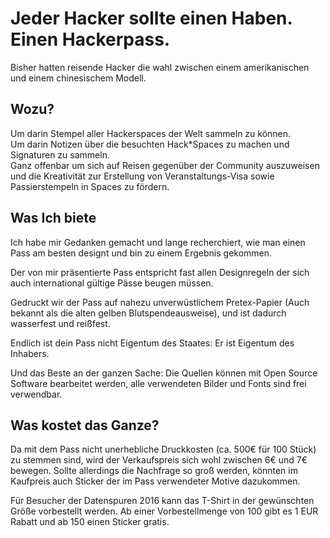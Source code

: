 # Jeder Hacker sollte einen Haben. Einen Hackerpass.

Bisher hatten reisende Hacker die wahl zwischen einem amerikanischen und
einem chinesischem Modell.

## Wozu?

Um darin Stempel aller Hackerspaces der Welt sammeln zu können.  
Um darin Notizen über die besuchten Hack\*Spaces zu machen und Signaturen zu
sammeln.  
Ganz offenbar um sich auf Reisen gegenüber der Community auszuweisen
und die Kreativität zur Erstellung von Veranstaltungs-Visa sowie
Passierstempeln in Spaces zu fördern.

## Was Ich biete

Ich habe mir Gedanken gemacht und lange recherchiert, wie man einen Pass am
besten designt und bin zu einem Ergebnis gekommen.

Der von mir präsentierte Pass entspricht fast allen Designregeln der sich auch
international gültige Pässe beugen müssen.

Gedruckt wir der Pass auf nahezu unverwüstlichem Pretex-Papier (Auch bekannt als
die alten gelben Blutspendeausweise), und ist dadurch wasserfest und reißfest.

Endlich ist dein Pass nicht Eigentum des Staates: Er ist Eigentum des Inhabers.

Und das Beste an der ganzen Sache: Die Quellen können mit Open Source Software
bearbeitet werden, alle verwendeten Bilder und Fonts sind frei verwendbar.

## Was kostet das Ganze?

Da mit dem Pass nicht unerhebliche Druckkosten (ca. 500€ für 100 Stück)
zu stemmen sind, wird der Verkaufspreis sich wohl zwischen 6€ und 7€ bewegen.
Sollte allerdings die Nachfrage so groß werden, könnten im Kaufpreis auch
Sticker der im Pass verwendeter Motive dazukommen.

Für Besucher der Datenspuren 2016 kann das T-Shirt in der gewünschten Größe
vorbestellt werden. Ab einer Vorbestellmenge von 100 gibt es 1 EUR Rabatt und
ab 150 einen Sticker gratis.
